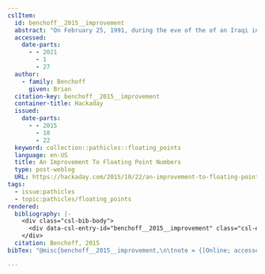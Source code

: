 ```yaml
---
cslItem:
  id: benchoff__2015__improvement
  abstract: "On February 25, 1991, during the eve of the of an Iraqi invasion of Saudi Arabia, a Scud missile fired from Iraqi positions hit a US Army barracks in\_Dhahran, Saudi Arabia. A defense was available …"
  accessed:
    date-parts:
      - - 2021
        - 1
        - 27
  author:
    - family: Benchoff
      given: Brian
  citation-key: benchoff__2015__improvement
  container-title: Hackaday
  issued:
    date-parts:
      - - 2015
        - 10
        - 22
  keyword: collection::pathicles::floating_points
  language: en-US
  title: An Improvement To Floating Point Numbers
  type: post-weblog
  URL: https://hackaday.com/2015/10/22/an-improvement-to-floating-point-numbers/
tags:
  - issue:pathicles
  - topic:pathicles/floating_points
rendered:
  bibliography: |-
    <div class="csl-bib-body">
      <div data-csl-entry-id="benchoff__2015__improvement" class="csl-entry">Benchoff, B. 2015 “An Improvement To Floating Point Numbers,” <i>Hackaday</i>, 22 October. Available at: <a href='https://hackaday.com/2015/10/22/an-improvement-to-floating-point-numbers/'>https://hackaday.com/2015/10/22/an-improvement-to-floating-point-numbers/</a> (Accessed: January 27, 2021).</div>
    </div>
  citation: Benchoff, 2015
bibTex: "@misc{benchoff__2015__improvement,\n\tnote = {[Online; accessed 2021-01-27]},\n\tauthor = {Benchoff, Brian},\n\tyear = {2015},\n\tmonth = {oct 22},\n\ttitle = {An {Improvement} {To} {Floating} {Point} {Numbers}},\n\thowpublished = {https://hackaday.com/2015/10/22/an-improvement-to-floating-point-numbers/},\n}\n\n"

---
```

